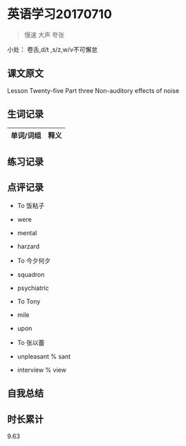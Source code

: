# 英语学习20170710

> 慢速 大声 夸张

小处： 卷舌,d/t ,s/z,w/v不可懈怠

## 课文原文

Lesson Twenty-five  Part three Non-auditory effects of noise

## 生词记录
| 单词/词组 | 释义   |
| :---- | :--- |

## 练习记录

## 点评记录
* To 饭粘子
 * were
 * mental
 * harzard

* To 今夕何夕
 * squadron
 * psychiatric

* To Tony
 * mile
 * upon

* To 张以蕾
 * unpleasant % sant
 * interview % view

## 自我总结

## 时长累计
9.63
